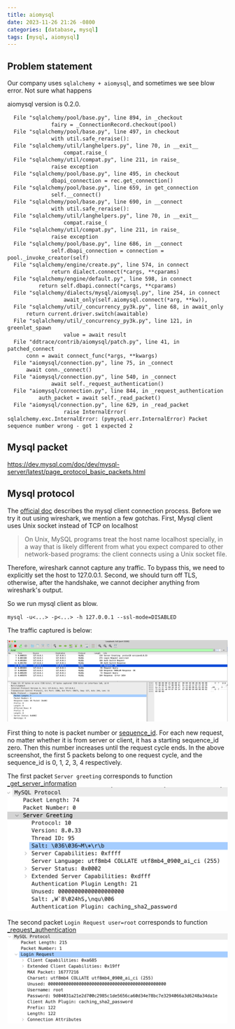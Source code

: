 ```yaml
---
title: aiomysql
date: 2023-11-26 21:26 -0800
categories: [database, mysql]
tags: [mysql, aiomysql]
---
```


## Problem statement

Our company uses `sqlalchemy + aiomysql`, and sometimes we see blow error. Not sure what happens

aiomysql version is 0.2.0.

```
  File "sqlalchemy/pool/base.py", line 894, in _checkout
              fairy = _ConnectionRecord.checkout(pool)
  File "sqlalchemy/pool/base.py", line 497, in checkout
              with util.safe_reraise():
  File "sqlalchemy/util/langhelpers.py", line 70, in __exit__
                  compat.raise_(
  File "sqlalchemy/util/compat.py", line 211, in raise_
              raise exception
  File "sqlalchemy/pool/base.py", line 495, in checkout
              dbapi_connection = rec.get_connection()
  File "sqlalchemy/pool/base.py", line 659, in get_connection
              self.__connect()
  File "sqlalchemy/pool/base.py", line 690, in __connect
              with util.safe_reraise():
  File "sqlalchemy/util/langhelpers.py", line 70, in __exit__
                  compat.raise_(
  File "sqlalchemy/util/compat.py", line 211, in raise_
              raise exception
  File "sqlalchemy/pool/base.py", line 686, in __connect
              self.dbapi_connection = connection = pool._invoke_creator(self)
  File "sqlalchemy/engine/create.py", line 574, in connect
              return dialect.connect(*cargs, **cparams)
  File "sqlalchemy/engine/default.py", line 598, in connect
          return self.dbapi.connect(*cargs, **cparams)
  File "sqlalchemy/dialects/mysql/aiomysql.py", line 254, in connect
                  await_only(self.aiomysql.connect(*arg, **kw)),
  File "sqlalchemy/util/_concurrency_py3k.py", line 68, in await_only
      return current.driver.switch(awaitable)
  File "sqlalchemy/util/_concurrency_py3k.py", line 121, in greenlet_spawn
                  value = await result
  File "ddtrace/contrib/aiomysql/patch.py", line 41, in patched_connect
      conn = await connect_func(*args, **kwargs)
  File "aiomysql/connection.py", line 75, in _connect
      await conn._connect()
  File "aiomysql/connection.py", line 540, in _connect
              await self._request_authentication()
  File "aiomysql/connection.py", line 844, in _request_authentication
          auth_packet = await self._read_packet()
  File "aiomysql/connection.py", line 629, in _read_packet
                  raise InternalError(
sqlalchemy.exc.InternalError: (pymysql.err.InternalError) Packet sequence number wrong - got 1 expected 2
```

## Mysql packet

https://dev.mysql.com/doc/dev/mysql-server/latest/page_protocol_basic_packets.html

## Mysql protocol

The [official doc](https://dev.mysql.com/doc/dev/mysql-server/latest/page_protocol_connection_phase.html)
describes the mysql client connection process. Before we try it out using wireshark, we mention a few
gotchas. First, Mysql client uses Unix socket instead of TCP on localhost

> On Unix, MySQL programs treat the host name localhost specially, in a way that is likely different from what you expect compared to other network-based programs: the client connects using a Unix socket file.

Therefore, wireshark cannot capture any traffic. To bypass this, we need to explicitly set the host to 127.0.0.1. Second,
we should turn off TLS, otherwise, after the handshake, we cannot decipher anything from wireshark's output.

So we run mysql client as blow.

```
mysql -u<...> -p<...> -h 127.0.0.1 --ssl-mode=DISABLED
```

The traffic captured is below:

![Mysql TCP packets](/assets/images/wireshark-mysql-connection.png)

First thing to note is packet number or [sequence_id](https://dev.mysql.com/doc/dev/mysql-server/latest/page_protocol_basic_packets.html).
For each new request, no matter whether it is from server or client, it has a starting sequence_id zero. Then this number increases until
the request cycle ends. In the above screenshot, the first 5 packets belong to one request cycle, and the sequence_id is 0, 1, 2, 3, 4
respectively.

The first packet `Server greeting` corresponds to function [\_get_server_information](https://github.com/aio-libs/aiomysql/blob/98ad0fe07e642e19a293f9db282541ced2201d8a/aiomysql/connection.py#L539)
![Mysql TCP packets 1](/assets/images/wireshark-mysql-packet-0.png)

The second packet `Login Request user=root` corresponds to function [\_request_authentication](https://github.com/aio-libs/aiomysql/blob/98ad0fe07e642e19a293f9db282541ced2201d8a/aiomysql/connection.py#L540)
![Mysql TCP packets 1](/assets/images/wireshark-mysql-packet-1.png)
